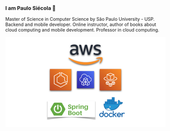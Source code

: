 ### I am Paulo Siécola 👋

Master of Science in Computer Science by São Paulo University - USP. Backend and mobile developer. Online instructor, author of books about cloud computing and mobile development. Professor in cloud computing.

<img src="images/aws_course_image.png" alt="aws_course_image" style="zoom:50%;" href="https://www.udemy.com/course/aws-ecs-fargate-java/?referralCode=859777729E4809B20485"/>

<!--
**siecola/siecola** is a ✨ _special_ ✨ repository because its `README.md` (this file) appears on your GitHub profile.

Here are some ideas to get you started:

- 🔭 I’m currently working on ...
- 🌱 I’m currently learning ...
- 👯 I’m looking to collaborate on ...
- 🤔 I’m looking for help with ...
- 💬 Ask me about ...
- 📫 How to reach me: ...
- 😄 Pronouns: ...
- ⚡ Fun fact: ...
-->
